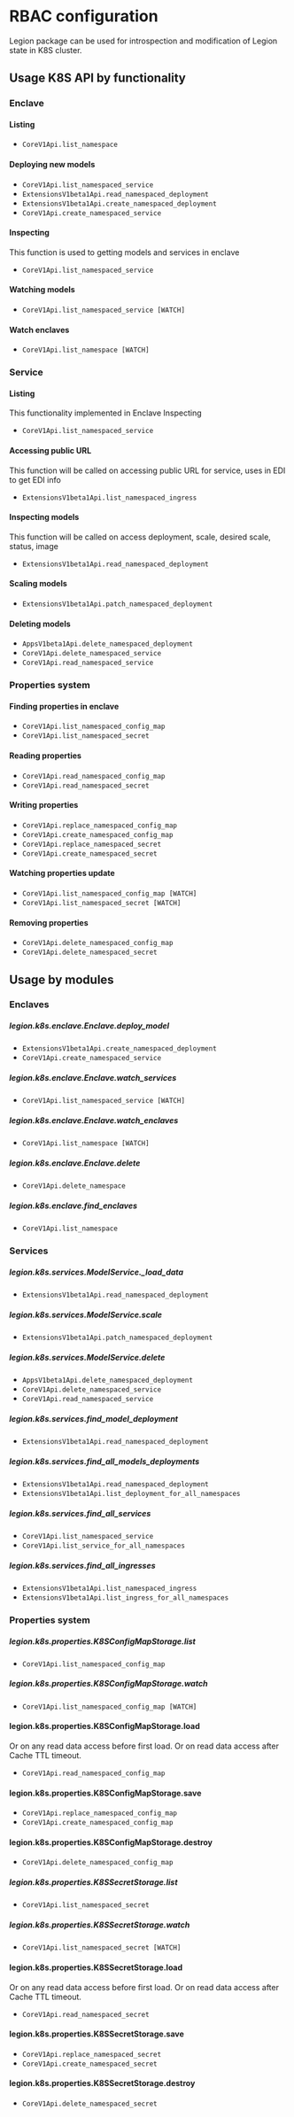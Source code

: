 # RBAC configuration
Legion package can be used for introspection and modification of Legion state in K8S cluster.


## Usage K8S API by functionality
### Enclave
#### Listing
* `CoreV1Api.list_namespace`

#### Deploying new models
* `CoreV1Api.list_namespaced_service`
* `ExtensionsV1beta1Api.read_namespaced_deployment`
* `ExtensionsV1beta1Api.create_namespaced_deployment`
* `CoreV1Api.create_namespaced_service`

#### Inspecting 
This function is used to getting models and services in enclave
* `CoreV1Api.list_namespaced_service`

#### Watching models
* `CoreV1Api.list_namespaced_service [WATCH]`

#### Watch enclaves
* `CoreV1Api.list_namespace [WATCH]`

### Service
#### Listing
This functionality implemented in Enclave Inspecting
* `CoreV1Api.list_namespaced_service`

#### Accessing public URL 
This function will be called on accessing public URL for service, uses in EDI to get EDI info
* `ExtensionsV1beta1Api.list_namespaced_ingress`

#### Inspecting models 
This function will be called on access deployment, scale, desired scale, status, image
* `ExtensionsV1beta1Api.read_namespaced_deployment`

#### Scaling models
* `ExtensionsV1beta1Api.patch_namespaced_deployment`

#### Deleting models
* `AppsV1beta1Api.delete_namespaced_deployment`
* `CoreV1Api.delete_namespaced_service`
* `CoreV1Api.read_namespaced_service`

### Properties system
#### Finding properties in enclave
* `CoreV1Api.list_namespaced_config_map`
* `CoreV1Api.list_namespaced_secret`

#### Reading properties
* `CoreV1Api.read_namespaced_config_map`
* `CoreV1Api.read_namespaced_secret`

#### Writing properties
* `CoreV1Api.replace_namespaced_config_map`
* `CoreV1Api.create_namespaced_config_map`
* `CoreV1Api.replace_namespaced_secret`
* `CoreV1Api.create_namespaced_secret`

#### Watching properties update
* `CoreV1Api.list_namespaced_config_map [WATCH]`
* `CoreV1Api.list_namespaced_secret [WATCH]`

#### Removing properties
* `CoreV1Api.delete_namespaced_config_map`
* `CoreV1Api.delete_namespaced_secret`

## Usage by modules
### Enclaves	
##### legion.k8s.enclave.Enclave.deploy_model
* `ExtensionsV1beta1Api.create_namespaced_deployment`
* `CoreV1Api.create_namespaced_service`
	
##### legion.k8s.enclave.Enclave.watch_services
* `CoreV1Api.list_namespaced_service [WATCH]`
	
##### legion.k8s.enclave.Enclave.watch_enclaves
* `CoreV1Api.list_namespace [WATCH]`
	
##### legion.k8s.enclave.Enclave.delete
* `CoreV1Api.delete_namespace`
	
##### legion.k8s.enclave.find_enclaves
* `CoreV1Api.list_namespace`

### Services	
##### legion.k8s.services.ModelService._load_data
* `ExtensionsV1beta1Api.read_namespaced_deployment`
	
##### legion.k8s.services.ModelService.scale
* `ExtensionsV1beta1Api.patch_namespaced_deployment`
	
##### legion.k8s.services.ModelService.delete
* `AppsV1beta1Api.delete_namespaced_deployment`
* `CoreV1Api.delete_namespaced_service`
* `CoreV1Api.read_namespaced_service`

##### legion.k8s.services.find_model_deployment
* `ExtensionsV1beta1Api.read_namespaced_deployment`
	
##### legion.k8s.services.find_all_models_deployments
* `ExtensionsV1beta1Api.read_namespaced_deployment`
* `ExtensionsV1beta1Api.list_deployment_for_all_namespaces`
	
##### legion.k8s.services.find_all_services
* `CoreV1Api.list_namespaced_service`
* `CoreV1Api.list_service_for_all_namespaces`
	
##### legion.k8s.services.find_all_ingresses
* `ExtensionsV1beta1Api.list_namespaced_ingress`
* `ExtensionsV1beta1Api.list_ingress_for_all_namespaces`

### Properties system
##### legion.k8s.properties.K8SConfigMapStorage.list
* `CoreV1Api.list_namespaced_config_map`

##### legion.k8s.properties.K8SConfigMapStorage.watch
* `CoreV1Api.list_namespaced_config_map [WATCH]`

#### legion.k8s.properties.K8SConfigMapStorage.load
Or on any read data access before first load. Or on read data access after Cache TTL timeout.
* `CoreV1Api.read_namespaced_config_map`

#### legion.k8s.properties.K8SConfigMapStorage.save
* `CoreV1Api.replace_namespaced_config_map`
* `CoreV1Api.create_namespaced_config_map`

#### legion.k8s.properties.K8SConfigMapStorage.destroy
* `CoreV1Api.delete_namespaced_config_map`

##### legion.k8s.properties.K8SSecretStorage.list
* `CoreV1Api.list_namespaced_secret`

##### legion.k8s.properties.K8SSecretStorage.watch
* `CoreV1Api.list_namespaced_secret [WATCH]`

#### legion.k8s.properties.K8SSecretStorage.load
Or on any read data access before first load. Or on read data access after Cache TTL timeout.
* `CoreV1Api.read_namespaced_secret`

#### legion.k8s.properties.K8SSecretStorage.save
* `CoreV1Api.replace_namespaced_secret`
* `CoreV1Api.create_namespaced_secret`

#### legion.k8s.properties.K8SSecretStorage.destroy
* `CoreV1Api.delete_namespaced_secret`